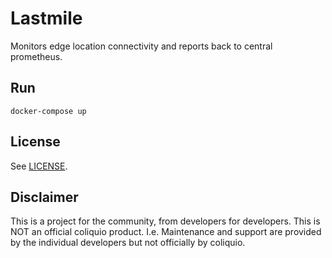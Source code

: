 # Lastmile

Monitors edge location connectivity and reports back to central prometheus.

## Run

`docker-compose up`

## License

See [LICENSE](LICENSE).

## Disclaimer

This is a project for the community, from developers for developers. This is NOT an official coliquio product. I.e. Maintenance and support are provided by the individual developers but not officially by coliquio.
